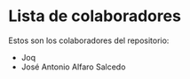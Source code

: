 # Lista de colaboradores
Estos son los colaboradores del repositorio:
- Joq
- José Antonio Alfaro Salcedo
